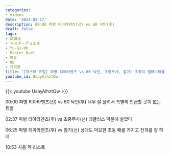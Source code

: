 ```yaml
---
categories:
- videos
date: '2024-03-17'
description: 00:00 파병 티아라멘츠(선) vs 60 낙인(후)
draft: false
tags:
- 遊戯王
- マスターデュエル
- Yu-Gi-Oh
- Master Duel
- 마듀
- MD
- 유희왕
title: '[마스터 듀얼] 파병 티아라멘츠 vs 60 낙인, 초중무사, 참기: 초중이 캘러미티를 발사하려고 함'
youtube_id: UsayAlhztQw
---
```



{{< youtube UsayAlhztQw >}}

00:00 파병 티아라멘츠(선) vs 60 낙인(후)
너무 잘 풀려서 특별히 언급할 곳이 없는 듀얼

02:37 파병 티아라멘츠(후) vs 초중무사(선)
레귤러스 덕분에 살았다

06:25 파병 티아라멘츠(후) vs 참기(선)
상대도 미묘한 초동 패를 가지고 전개를 잘 하네

10:53 사용 덱 리스트